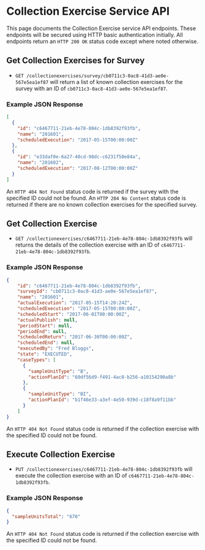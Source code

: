 # Collection Exercise Service API
This page documents the Collection Exercise service API endpoints. These endpoints will be secured using HTTP basic authentication initially. All endpoints return an `HTTP 200 OK` status code except where noted otherwise.

## Get Collection Exercises for Survey
* `GET /collectionexercises/survey/cb0711c3-0ac8-41d3-ae0e-567e5ea1ef87` will return a list of known collection exercises for the survey with an ID of `cb0711c3-0ac8-41d3-ae0e-567e5ea1ef87`.

### Example JSON Response
```json
[
  {
    "id": "c6467711-21eb-4e78-804c-1db8392f93fb",
    "name": "201601",
    "scheduledExecution": "2017-05-15T00:00:00Z"
  },
  {
    "id": "e33daf0e-6a27-40cd-98dc-c6231f50e84a",
    "name": "201602",
    "scheduledExecution": "2017-08-12T00:00:00Z"
  }
]
```

An `HTTP 404 Not Found` status code is returned if the survey with the specified ID could not be found. An `HTTP 204 No Content` status code is returned if there are no known collection exercises for the specified survey.

## Get Collection Exercise
* `GET /collectionexercises/c6467711-21eb-4e78-804c-1db8392f93fb` will returns the details of the collection exercise with an ID of `c6467711-21eb-4e78-804c-1db8392f93fb`.

### Example JSON Response
```json
{
    "id": "c6467711-21eb-4e78-804c-1db8392f93fb",
    "surveyId": "cb0711c3-0ac8-41d3-ae0e-567e5ea1ef87",
    "name": "201601",
    "actualExecution": "2017-05-15T14:20:24Z",
    "scheduledExecution": "2017-05-15T00:00:00Z",
    "scheduledStart": "2017-06-01T00:00:00Z",
    "actualPublish": null,
    "periodStart": null,
    "periodEnd": null,
    "scheduledReturn": "2017-06-30T00:00:00Z",
    "scheduledEnd": null,
    "executedBy": "Fred Bloggs",
    "state": "EXECUTED",
    "caseTypes": [
      {
        "sampleUnitType": "B",
        "actionPlanId": "60df56d9-f491-4ac8-b256-a10154290a8b"
      },
      {
        "sampleUnitType": "BI",
        "actionPlanId": "b1f46e33-a3ef-4e50-939d-c18f8a9f11bb"
      }
    ]
}
```

An `HTTP 404 Not Found` status code is returned if the collection exercise with the specified ID could not be found.

## Execute Collection Exercise
* `PUT /collectionexercises/c6467711-21eb-4e78-804c-1db8392f93fb` will execute the collection exercise with an ID of `c6467711-21eb-4e78-804c-1db8392f93fb`.

### Example JSON Response
```json
{
  "sampleUnitsTotal": "670"
}
```

An `HTTP 404 Not Found` status code is returned if the collection exercise with the specified ID could not be found.
